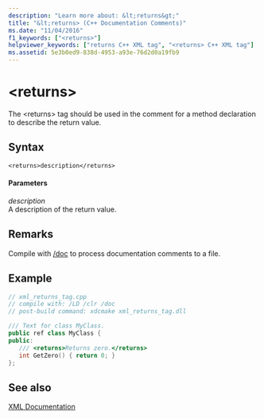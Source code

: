 ```yaml
---
description: "Learn more about: &lt;returns&gt;"
title: "&lt;returns> (C++ Documentation Comments)"
ms.date: "11/04/2016"
f1_keywords: ["<returns>"]
helpviewer_keywords: ["returns C++ XML tag", "<returns> C++ XML tag"]
ms.assetid: 5e3b0ed9-838d-4953-a93e-76d2d0a19fb9
---
```

# &lt;returns&gt;

The \<returns> tag should be used in the comment for a method declaration to describe the return value.

## Syntax

```
<returns>description</returns>
```

#### Parameters

*description*<br/>
A description of the return value.

## Remarks

Compile with [/doc](doc-process-documentation-comments-c-cpp.md) to process documentation comments to a file.

## Example

```cpp
// xml_returns_tag.cpp
// compile with: /LD /clr /doc
// post-build command: xdcmake xml_returns_tag.dll

/// Text for class MyClass.
public ref class MyClass {
public:
   /// <returns>Returns zero.</returns>
   int GetZero() { return 0; }
};
```

## See also

[XML Documentation](xml-documentation-visual-cpp.md)
